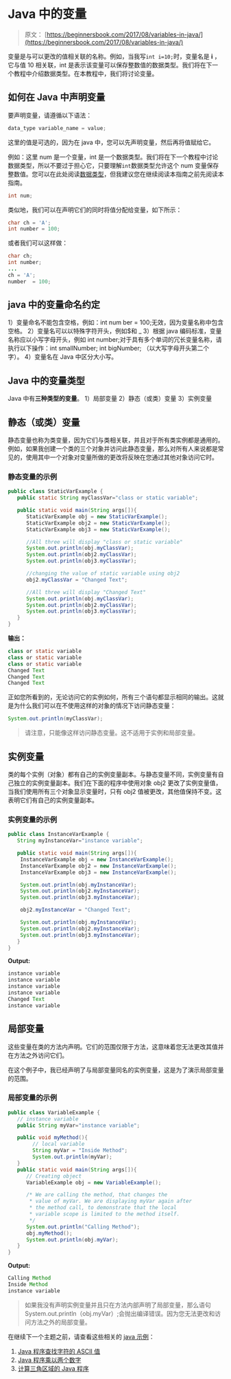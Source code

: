 # Java 中的变量

> 原文： [https://beginnersbook.com/2017/08/variables-in-java/](https://beginnersbook.com/2017/08/variables-in-java/)

变量是与可以更改的值相关联的名称。例如，当我写`int i=10;`时，变量名是 **i** ，它与值 10 相关联，int 是表示该变量可以保存整数值的数据类型。我们将在下一个教程中介绍数据类型。在本教程中，我们将讨论变量。

## 如何在 Java 中声明变量

要声明变量，请遵循以下语法：

```java
data_type variable_name = value;
```

这里的值是可选的，因为在 java 中，您可以先声明变量，然后再将值赋给它。

例如：这里 num 是一个变量，int 是一个数据类型。我们将在下一个教程中讨论数据类型，所以不要过于担心它，只要理解`int`数据类型允许这个 num 变量保存整数值。您可以在此处阅读[数据类型](https://beginnersbook.com/2017/08/data-types-in-java/)，但我建议您在继续阅读本指南之前先阅读本指南。

```java
int num;

```

类似地，我们可以在声明它们的同时将值分配给变量，如下所示：

```java
char ch = 'A';
int number = 100;

```

或者我们可以这样做：

```java
char ch;
int number;
...
ch = 'A';
number  = 100;

```

## java 中的变量命名约定

1）变量命名不能包含空格，例如：int num ber = 100;无效，因为变量名称中包含空格。
2）变量名可以以特殊字符开头，例如$和 _
3）根据 java 编码标准，变量名称应以小写字母开头，例如 int number;对于具有多个单词的冗长变量名称，请执行以下操作：int smallNumber; int bigNumber; （以大写字母开头第二个字）。
4）变量名在 Java 中区分大小写。

## Java 中的变量类型

Java 中有**三种类型的变量**。
1）局部变量 2）静态（或类）变量 3）实例变量

## 静态（或类）变量

静态变量也称为类变量，因为它们与类相关联，并且对于所有类实例都是通用的。例如，如果我创建一个类的三个对象并访问此静态变量，那么对所有人来说都是常见的，使用其中一个对象对变量所做的更改将反映在您通过其他对象访问它时。

### 静态变量的示例

```java
public class StaticVarExample {
   public static String myClassVar="class or static variable";

   public static void main(String args[]){
      StaticVarExample obj = new StaticVarExample();
      StaticVarExample obj2 = new StaticVarExample();
      StaticVarExample obj3 = new StaticVarExample();

      //All three will display "class or static variable"
      System.out.println(obj.myClassVar);
      System.out.println(obj2.myClassVar);
      System.out.println(obj3.myClassVar);

      //changing the value of static variable using obj2
      obj2.myClassVar = "Changed Text";

      //All three will display "Changed Text"
      System.out.println(obj.myClassVar);
      System.out.println(obj2.myClassVar);
      System.out.println(obj3.myClassVar);
   }
}
```

**输出：**

```java
class or static variable
class or static variable
class or static variable
Changed Text
Changed Text
Changed Text

```

正如您所看到的，无论访问它的实例如何，所有三个语句都显示相同的输出。这就是为什么我们可以在不使用这样的对象的情况下访问静态变量：

```java
System.out.println(myClassVar);
```

> 请注意，只能像这样访问静态变量。这不适用于实例和局部变量。

## 实例变量

类的每个实例（对象）都有自己的实例变量副本。与静态变量不同，实例变量有自己独立的实例变量副本。我们在下面的程序中使用对象 obj2 更改了实例变量值，当我们使用所有三个对象显示变量时，只有 obj2 值被更改，其他值保持不变。这表明它们有自己的实例变量副本。

### 实例变量的示例

```java
public class InstanceVarExample {
   String myInstanceVar="instance variable";

   public static void main(String args[]){
	InstanceVarExample obj = new InstanceVarExample();
	InstanceVarExample obj2 = new InstanceVarExample();
	InstanceVarExample obj3 = new InstanceVarExample();

	System.out.println(obj.myInstanceVar);
	System.out.println(obj2.myInstanceVar);
	System.out.println(obj3.myInstanceVar);

	obj2.myInstanceVar = "Changed Text";

	System.out.println(obj.myInstanceVar);
	System.out.println(obj2.myInstanceVar);
	System.out.println(obj3.myInstanceVar);
   }
}

```

**Output:**

```java
instance variable
instance variable
instance variable
instance variable
Changed Text
instance variable

```

## 局部变量

这些变量在类的方法内声明。它们的范围仅限于方法，这意味着您无法更改其值并在方法之外访问它们。

在这个例子中，我已经声明了与局部变量同名的实例变量，这是为了演示局部变量的范围。

### 局部变量的示例

```java
public class VariableExample {
   // instance variable
   public String myVar="instance variable";

   public void myMethod(){
    	// local variable
    	String myVar = "Inside Method";
    	System.out.println(myVar);
   }
   public static void main(String args[]){
      // Creating object
      VariableExample obj = new VariableExample();

      /* We are calling the method, that changes the 
       * value of myVar. We are displaying myVar again after 
       * the method call, to demonstrate that the local 
       * variable scope is limited to the method itself.
       */
      System.out.println("Calling Method");
      obj.myMethod();
      System.out.println(obj.myVar);
   }
}

```

**Output:**

```java
Calling Method
Inside Method
instance variable

```

> 如果我没有声明实例变量并且只在方法内部声明了局部变量，那么语句 System.out.println（obj.myVar）;会抛出编译错误。因为您无法更改和访问方法之外的局部变量。

在继续下一个主题之前，请查看这些相关的 [java 示例](https://beginnersbook.com/2017/09/java-examples/)：

1.  [Java 程序查找字符的 ASCII 值](https://beginnersbook.com/2017/09/java-program-to-find-ascii-value-of-a-character/)
2.  [Java 程序乘以两个数字](https://beginnersbook.com/2017/09/java-program-to-multiply-two-numbers/)
3.  [计算三角区域的 Java 程序](https://beginnersbook.com/2014/01/java-program-to-calculate-area-of-triangle/)